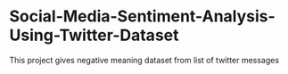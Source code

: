 # Social-Media-Sentiment-Analysis-Using-Twitter-Dataset
This project gives negative meaning dataset from list of twitter messages
